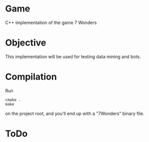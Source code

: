 # Game
C++ implementation of the game 7 Wonders

# Objective
This implementation will be used for testing data mining and bots.

# Compilation
Run
```
cmake .
make
```
 on the project root, and you'll end up with a "7Wonders" binary file.


# ToDo
